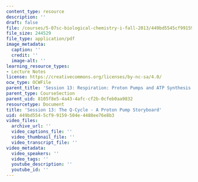 ```yaml
---
content_type: resource
description: ''
draft: false
file: /courses/5-07sc-biological-chemistry-i-fall-2013/449bd5545cf99159504e4488ee76e8b3_sb_session13.pdf
file_size: 244529
file_type: application/pdf
image_metadata:
  caption: ''
  credit: ''
  image-alt: ''
learning_resource_types:
- Lecture Notes
license: https://creativecommons.org/licenses/by-nc-sa/4.0/
ocw_type: OCWFile
parent_title: 'Session 13: Respiration: Proton Pumps and ATP Synthesis'
parent_type: CourseSection
parent_uid: 8105f8e5-4a43-4afc-cf2b-0cfeb0aa9832
resourcetype: Document
title: 'Session 13: The Q-Cycle - A Proton Pump Storyboard'
uid: 449bd554-5cf9-9159-504e-4488ee76e8b3
video_files:
  archive_url: ''
  video_captions_file: ''
  video_thumbnail_file: ''
  video_transcript_file: ''
video_metadata:
  video_speakers: ''
  video_tags: ''
  youtube_description: ''
  youtube_id: ''
---
```

